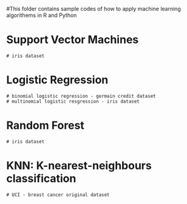 #This folder contains sample codes of how to apply machine learning algorithems in R and Python


# Support Vector Machines
    # iris dataset

# Logistic Regression 
    # binomial logistic regression - germain credit dataset
    # multinomial logistic resgression - iris dataset

# Random Forest
    # iris dataset

# KNN:  K-nearest-neighbours classification
    # UCI - breast cancer original dataset
